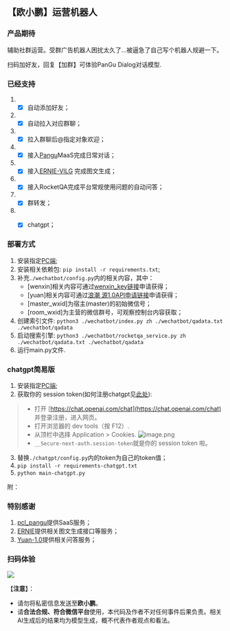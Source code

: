 ## 【**欧小鹏**】运营机器人

### 产品期待

辅助社群运营。受群广告机器人困扰太久了...被逼急了自己写个机器人规避一下。

扫码加好友，回复【加群】可体验PanGu Dialog对话模型.

### 已经支持

1. - [x] 自动添加好友；

2. - [x] 自动拉入对应群聊；

3. - [x] 拉入群聊后@指定对象欢迎；

4. - [x] 接入[Pangu](https://git.openi.org.cn/PCL-Platform.Intelligence/pcl_pangu)MaaS完成日常对话；

5. - [x] 接入[ERNIE-VILG](https://wenxin.baidu.com/moduleApi/ernieVilg) 完成图文生成；

6. - [x] 接入RocketQA完成平台常规使用问题的自动问答；

7. - [x] 群转发；

8. - [x] chatgpt；



### 部署方式
1. 安装指定[PC端](https://git.openi.org.cn/attachments/3bf60134-9d9d-437a-acf4-bfcc50521997?type=0);
2. 安装相关依赖包: `pip install -r requirements.txt`;
3. 补充`./wechatbot/config.py`内的相关内容，其中：
    - [wenxin]相关内容可通过[wenxin_key链接](https://wenxin.baidu.com/moduleApi/key)申请获得；
    - [yuan]相关内容可通过[浪潮 源1.0API申请链接](https://air.inspur.com/apply-api)申请获得；
    - [master_wxid]为宿主(master)的初始微信号；
    - [room_wxid]为主营的微信群号，可观察控制台内容获取；
4. 创建索引文件: `python3 ./wechatbot/index.py zh ./wechatbot/qadata.txt ./wechatbot/qadata`
5. 启动搜索引擎: `python3 ./wechatbot/rocketqa_service.py zh ./wechatbot/qadata.txt ./wechatbot/qadata`
6. 运行main.py文件.

### chatgpt简易版

1. 安装指定[PC端](https://git.openi.org.cn/attachments/3bf60134-9d9d-437a-acf4-bfcc50521997?type=0);
2.  获取你的 session token(如何注册chatgpt见[此处](https://mirror.xyz/boxchen.eth/9O9CSqyKDj4BKUIil7NC1Sa1LJM-3hsPqaeW_QjfFBc)):
>
> - 打开 [https://chat.openai.com/chat](https://chat.openai.com/chat) 并登录注册，进入网页。
> - 打开浏览器的 dev tools（按 F12）.
> - 从顶栏中选择 Application > Cookies.
>   ![image.png](https://cdn.nlark.com/yuque/0/2022/png/2777249/1670287051371-acd694da-cd3f-46c4-97c4-96438965f8a4.png#averageHue=%232d3136&clientId=uf4023d0a-0da7-4&crop=0&crop=0&crop=1&crop=1&from=paste&height=497&id=u77b3570c&margin=%5Bobject%20Object%5D&name=image.png&originHeight=994&originWidth=1586&originalType=binary&ratio=1&rotation=0&showTitle=false&size=796464&status=done&style=none&taskId=uf4e7e669-4feb-431a-80b7-f7ab47c9113&title=&width=793)
> - `__Secure-next-auth.session-token`就是你的 session token 啦。
3. 替换`./chatgpt/config.py`内的token为自己的token值；
4. `pip install -r requirements-chatgpt.txt`
5. `python main-chatgpt.py`

附：

### 特别感谢

1. [pcl_pangu](https://git.openi.org.cn/PCL-Platform.Intelligence/pcl_pangu)提供SaaS服务；
2. [ERNIE](https://wenxin.baidu.com/)提供相关图文生成接口等服务；
3. [Yuan-1.0](https://air.inspur.com/home)提供相关问答服务；

### 扫码体验
![](https://github.com/thomas-yanxin/OXiaoPeng/blob/master/wechat.jpg)

【**注意**】：
- 请勿将私密信息发送至**欧小鹏**。
- 请**合法合规、符合微信平台**使用，本代码及作者不对任何事件后果负责。相关AI生成后的结果均为模型生成，概不代表作者观点和看法。  
